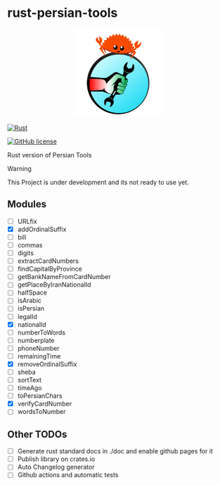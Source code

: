 # rust-persian-tools

<center>
<img src="./logo.png" width="200">
</center>

[![Rust](https://github.com/persian-tools/rust-persian-tools/actions/workflows/rust.yml/badge.svg?branch=master)](https://github.com/persian-tools/rust-persian-tools/actions/workflows/rust.yml)

[![GitHub license](https://badgen.net/github/license/persian-tools/rust-persian-tools)](https://github.com/persian-tools/rust-persian-tools/blob/master/LICENSE)

Rust version of Persian Tools

> [!WARNING]  
> This Project is under development and its not ready to use yet.

## Modules

- [ ] URLfix
- [x] addOrdinalSuffix
- [ ] bill
- [ ] commas
- [ ] digits
- [ ] extractCardNumbers
- [ ] findCapitalByProvince
- [ ] getBankNameFromCardNumber
- [ ] getPlaceByIranNationalId
- [ ] halfSpace
- [ ] isArabic
- [ ] isPersian
- [ ] legalId
- [x] nationalId
- [ ] numberToWords
- [ ] numberplate
- [ ] phoneNumber
- [ ] remainingTime
- [x] removeOrdinalSuffix
- [ ] sheba
- [ ] sortText
- [ ] timeAgo
- [ ] toPersianChars
- [x] verifyCardNumber
- [ ] wordsToNumber

## Other TODOs

- [ ] Generate rust standard docs in ./doc and enable github pages for it
- [ ] Publish library on crates.io
- [ ] Auto Changelog generator
- [ ] Github actions and automatic tests
